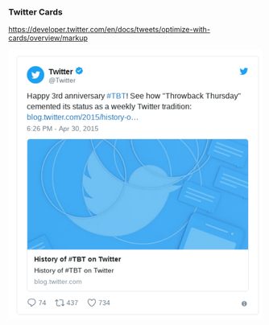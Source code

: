### Twitter Cards
https://developer.twitter.com/en/docs/tweets/optimize-with-cards/overview/markup

![](assets/twitter_card.png)